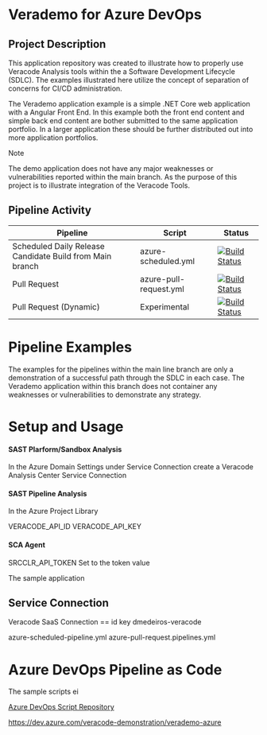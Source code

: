 # Verademo for Azure DevOps

## Project Description

This application repository was created to illustrate how to properly use Veracode Analysis tools within the a Software Development Lifecycle (SDLC). The examples illustrated here utilize the concept of separation of concerns for CI/CD administration.

The Verademo application example is a simple .NET Core web application with a Angular Front End. In this example both the front end content and simple back end content are bother submitted to the same application portfolio. In a larger application these should be further distributed out into more application portfolios.

>[!NOTE]
>The demo application does not have any major weaknesses or vulnerabilities reported within the main branch. As the purpose of this project is to illustrate integration of the Veracode Tools.

## Pipeline Activity

Pipeline | Script | Status
------ | ------   |----
Scheduled Daily Release Candidate Build from Main branch| azure-scheduled.yml | [![Build Status](https://dev.azure.com/veracode-demonstration/verademo-azure/_apis/build/status/Scheduled%20Daily%20Release%20Candidate%20Build%20from%20Main?repoName=dmedeiros-veracode%2Fverademo-azure&branchName=main)](https://dev.azure.com/veracode-demonstration/verademo-azure/_build/latest?definitionId=16&repoName=dmedeiros-veracode%2Fverademo-azure&branchName=main)
Pull Request    | azure-pull-request.yml|   [![Build Status](https://dev.azure.com/veracode-demonstration/verademo-azure/_apis/build/status/Pull%20Request%20Pipeline?repoName=dmedeiros-veracode%2Fverademo-azure&branchName=main)](https://dev.azure.com/veracode-demonstration/verademo-azure/_build/latest?definitionId=18&repoName=dmedeiros-veracode%2Fverademo-azure&branchName=main)
Pull Request (Dynamic)    |  Experimental |   [![Build Status](https://dev.azure.com/veracode-demonstration/verademo-azure/_apis/build/status/Pull%20Request%20Pipeline?repoName=dmedeiros-veracode%2Fverademo-azure&branchName=development)](https://dev.azure.com/veracode-demonstration/verademo-azure/_build/latest?definitionId=18&repoName=dmedeiros-veracode%2Fverademo-azure&branchName=$(Build.SourceBranchName))

# Pipeline Examples

The examples for the pipelines within the main line branch are only a demonstration of a successful path through the SDLC in each case. The Verademo application within this branch does not container any weaknesses or vulnerabilities to demonstrate any strategy.

# Setup and Usage

#### SAST Plarform/Sandbox Analysis
In the Azure Domain Settings under Service Connection create a Veracode Analysis Center 
Service Connection


#### SAST Pipeline Analysis
In the Azure Project Library

VERACODE_API_ID
VERACODE_API_KEY




#### SCA Agent
SRCCLR_API_TOKEN Set to the token value

The sample application

## Service Connection

Veracode SaaS Connection == id key
dmedeiros-veracode

azure-scheduled-pipeline.yml
azure-pull-request.pipelines.yml

# Azure DevOps Pipeline as Code

The sample scripts ei

[Azure DevOps Script Repository](https://github.com/dmedeiros-veracode/devops-scripts-azure-devops.git)


https://dev.azure.com/veracode-demonstration/verademo-azure
